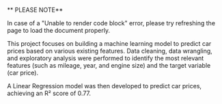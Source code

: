 ** PLEASE NOTE** 

In case of a "Unable to render code block" error, please try refreshing the page to load the document properly.

This project focuses on building a machine learning model to predict car prices based on various existing features. 
Data cleaning, data wrangling, and exploratory analysis were performed to identify the most relevant features (such as mileage, year, and engine size) and the target variable (car price). 

A Linear Regression model was then developed to predict car prices, achieving an R² score of 0.77.
